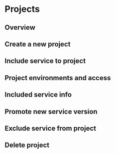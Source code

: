 # Projects

## Overview

## Create a new project

## Include service to project

## Project environments and access

## Included service info

## Promote new service version 

## Exclude service from project

## Delete project

